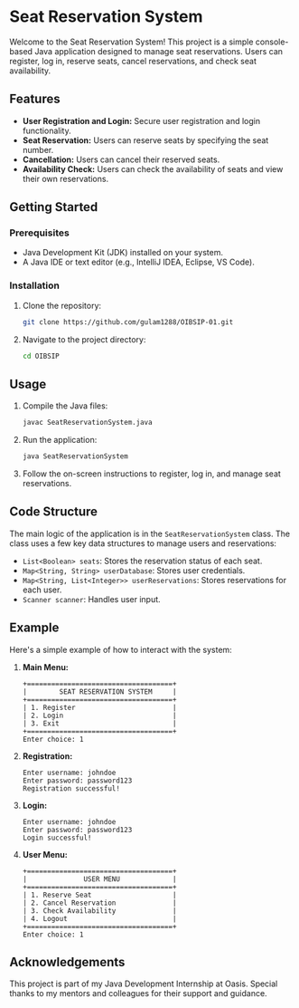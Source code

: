 # Seat Reservation System

Welcome to the Seat Reservation System! This project is a simple console-based Java application designed to manage seat reservations. Users can register, log in, reserve seats, cancel reservations, and check seat availability.

## Features

- **User Registration and Login:** Secure user registration and login functionality.
- **Seat Reservation:** Users can reserve seats by specifying the seat number.
- **Cancellation:** Users can cancel their reserved seats.
- **Availability Check:** Users can check the availability of seats and view their own reservations.

## Getting Started

### Prerequisites

- Java Development Kit (JDK) installed on your system.
- A Java IDE or text editor (e.g., IntelliJ IDEA, Eclipse, VS Code).

### Installation

1. Clone the repository:
    ```sh
    git clone https://github.com/gulam1288/OIBSIP-01.git
    ```
2. Navigate to the project directory:
    ```sh
    cd OIBSIP
    ```

## Usage

1. Compile the Java files:
    ```sh
    javac SeatReservationSystem.java
    ```
2. Run the application:
    ```sh
    java SeatReservationSystem
    ```

3. Follow the on-screen instructions to register, log in, and manage seat reservations.

## Code Structure

The main logic of the application is in the `SeatReservationSystem` class. The class uses a few key data structures to manage users and reservations:

- `List<Boolean> seats`: Stores the reservation status of each seat.
- `Map<String, String> userDatabase`: Stores user credentials.
- `Map<String, List<Integer>> userReservations`: Stores reservations for each user.
- `Scanner scanner`: Handles user input.

## Example

Here's a simple example of how to interact with the system:

1. **Main Menu:**

    ```
    +====================================+
    |        SEAT RESERVATION SYSTEM     |
    +====================================+
    | 1. Register                        |
    | 2. Login                           |
    | 3. Exit                            |
    +====================================+
    Enter choice: 1
    ```

2. **Registration:**

    ```
    Enter username: johndoe
    Enter password: password123
    Registration successful!
    ```

3. **Login:**

    ```
    Enter username: johndoe
    Enter password: password123
    Login successful!
    ```

4. **User Menu:**

    ```
    +====================================+
    |              USER MENU             |
    +====================================+
    | 1. Reserve Seat                    |
    | 2. Cancel Reservation              |
    | 3. Check Availability              |
    | 4. Logout                          |
    +====================================+
    Enter choice: 1
    ```

## Acknowledgements

This project is part of my Java Development Internship at Oasis. Special thanks to my mentors and colleagues for their support and guidance.
